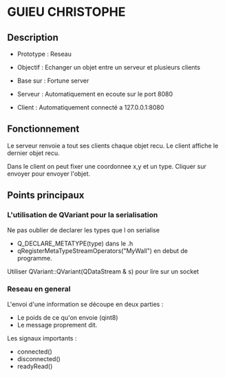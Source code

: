 GUIEU CHRISTOPHE
================

Description
-----------
+ Prototype : Reseau
+ Objectif  : Echanger un objet entre un serveur et plusieurs clients
+ Base sur  : Fortune server

+ Serveur : Automatiquement en ecoute sur le port 8080
+ Client  : Automatiquement connecté a 127.0.0.1:8080

Fonctionnement
--------------
Le serveur renvoie a tout ses clients chaque objet recu.
Le client affiche le dernier objet recu.

Dans le client on peut fixer une coordonnee x,y et un type.
Cliquer sur envoyer pour envoyer l'objet.

Points principaux
-----------------
### L'utilisation de QVariant pour la serialisation

Ne pas oublier de declarer les types que l on serialise

+ Q_DECLARE_METATYPE(type) dans le .h
+ qRegisterMetaTypeStreamOperators<MyWall>("MyWall") en debut de programme.

Utiliser QVariant::QVariant(QDataStream & s) pour lire sur un socket

### Reseau en general

L'envoi d'une information se découpe en deux parties :

+ Le poids de ce qu'on envoie (qint8)
+ Le message proprement dit.

Les signaux importants :

+ connected()
+ disconnected()
+ readyRead()
